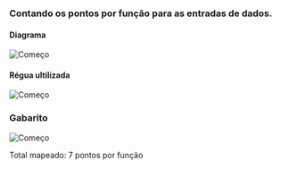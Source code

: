 ### Contando os pontos por função para as entradas de dados.

#### Diagrama
![Começo](https://github.com/AlexDeSaran/Estimativas-Metricas-Software/blob/main/Atividades_Desenvolvidas/Atividade_04/diagrama.png)


#### Régua ultilizada
![Começo](https://github.com/AlexDeSaran/Estimativas-Metricas-Software/blob/main/Atividades_Desenvolvidas/Atividade_04/tabela.png)

### Gabarito

![Começo](https://github.com/AlexDeSaran/Estimativas-Metricas-Software/blob/main/Atividades_Desenvolvidas/Atividade_04/gab.png)

Total mapeado: 7 pontos por função
